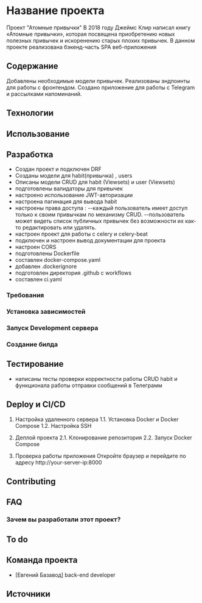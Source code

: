 # Название проекта
Проект "Атомные привычки"
В 2018 году Джеймс Клир написал книгу «Атомные привычки»,
которая посвящена приобретению новых полезных привычек и искоренению старых плохих привычек.
В данном проекте реализована бэкенд-часть SPA веб-приложения

## Содержание
Добавлены необходимые модели привычек.
Реализованы эндпоинты для работы с фронтендом.
Создано приложение для работы с Telegram и рассылками напоминаний.

## Технологии

## Использование


## Разработка
- Создан проект и подключен DRF
- Созданы модели для habit(привычка) , users
- Описаны модели CRUD для habit (Viewsets) и user (Viewsets)
- подготовлены валидаторы для привычек
- настроено использование JWT-авторизации
- настроена пагинация для вывода habit
- настроены права доступа : 
--каждый пользователь имеет доступ только к своим привычкам по механизму CRUD.
--пользователь может видеть список публичных привычек без возможности их как-то редактировать или удалять.
- настроен проект для работы с celery и celery-beat
- подключен и настроен вывод документации для проекта
- настроен CORS
- подготовлены Dockerfile
- составлен docker-compose.yaml
- добавлен .dockerignore
- подготовлен директория .github с workflows 
- составлен ci.yaml



### Требования


### Установка зависимостей


### Запуск Development сервера


### Создание билда


## Тестирование
- написаны тесты проверки корректности работы CRUD habit и функционала работы отправки сообщений в Телеграмм


## Deploy и CI/CD
1. Настройка удаленного сервера
1.1. Установка Docker и Docker Compose
1.2. Настройка SSH

2. Деплой проекта
2.1. Клонирование репозитория
2.2. Запуск Docker Compose

3. Проверка работы приложения
Откройте браузер и перейдите по адресу http://your-server-ip:8000

## Contributing

## FAQ 

### Зачем вы разработали этот проект?


## To do

## Команда проекта

- [Евгений Базавод]  back-end developer

## Источники
